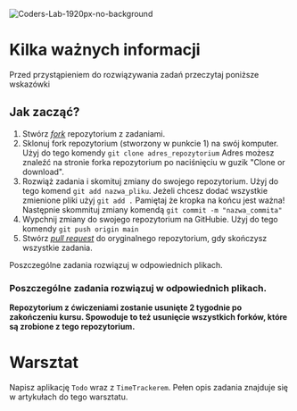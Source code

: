 ![Coders-Lab-1920px-no-background](https://user-images.githubusercontent.com/30623667/104709387-2b7ac180-571f-11eb-9b94-517aa6d501c9.png)

# Kilka ważnych informacji

Przed przystąpieniem do rozwiązywania zadań przeczytaj poniższe wskazówki

## Jak zacząć?

1. Stwórz [*fork*](https://guides.github.com/activities/forking/) repozytorium z zadaniami.
2. Sklonuj fork repozytorium (stworzony w punkcie 1) na swój komputer. Użyj do tego komendy `git clone adres_repozytorium`
Adres możesz znaleźć na stronie forka repozytorium po naciśnięciu w guzik "Clone or download".
3. Rozwiąż zadania i skomituj zmiany do swojego repozytorium. Użyj do tego komend `git add nazwa_pliku`.
Jeżeli chcesz dodać wszystkie zmienione pliki użyj `git add .` 
Pamiętaj że kropka na końcu jest ważna!
Następnie skommituj zmiany komendą `git commit -m "nazwa_commita"`
4. Wypchnij zmiany do swojego repozytorium na GitHubie.  Użyj do tego komendy `git push origin main`
5. Stwórz [*pull request*](https://help.github.com/articles/creating-a-pull-request) do oryginalnego repozytorium, gdy skończysz wszystkie zadania.

Poszczególne zadania rozwiązuj w odpowiednich plikach.

### Poszczególne zadania rozwiązuj w odpowiednich plikach.

**Repozytorium z ćwiczeniami zostanie usunięte 2 tygodnie po zakończeniu kursu. Spowoduje to też usunięcie wszystkich forków, które są zrobione z tego repozytorium.**


# Warsztat

Napisz aplikację `Todo` wraz z `TimeTrackerem`. Pełen opis zadania znajduje się w artykułach do tego warsztatu.